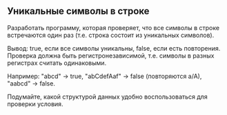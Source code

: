 ## Уникальные символы в строке

Разработать программу, которая проверяет, что все символы в строке встречаются один раз (т.е. строка состоит из уникальных символов).

Вывод: true, если все символы уникальны, false, если есть повторения. Проверка должна быть регистронезависимой, т.е. символы в разных регистрах считать одинаковыми.

Например: "abcd" -> true, "abCdefAaf" -> false (повторяются a/A), "aabcd" -> false.

Подумайте, какой структурой данных удобно воспользоваться для проверки условия.